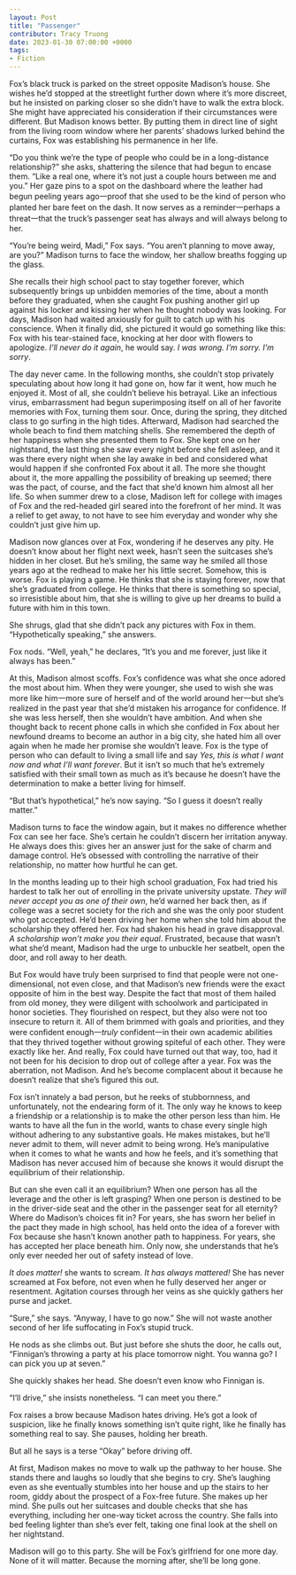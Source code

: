 ```yaml
---
layout: Post
title: "Passenger"
contributor: Tracy Truong
date: 2023-01-30 07:00:00 +0000
tags: 
- Fiction
---
```

Fox’s black truck is parked on the street opposite Madison’s house. She wishes he’d stopped at the streetlight further down where it’s more discreet, but he insisted on parking closer so she didn’t have to walk the extra block. She might have appreciated his consideration if their circumstances were different. But Madison knows better. By putting them in direct line of sight from the living room window where her parents’ shadows lurked behind the curtains, Fox was establishing his permanence in her life.

“Do you think we’re the type of people who could be in a long-distance relationship?” she asks, shattering the silence that had begun to encase them. “Like a real one, where it’s not just a couple hours between me and you.” Her gaze pins to a spot on the dashboard where the leather had begun peeling years ago一proof that she used to be the kind of person who planted her bare feet on the dash. It now serves as a reminder一perhaps a threat一that the truck’s passenger seat has always and will always belong to her.

“You’re being weird, Madi,” Fox says. “You aren’t planning to move away, are you?” Madison turns to face the window, her shallow breaths fogging up the glass.

She recalls their high school pact to stay together forever, which subsequently brings up unbidden memories of the time, about a month before they graduated, when she caught Fox pushing another girl up against his locker and kissing her when he thought nobody was looking. For days, Madison had waited anxiously for guilt to catch up with his conscience. When it finally did, she pictured it would go something like this: Fox with his tear-stained face, knocking at her door with flowers to apologize. <em>I’ll never do it again</em>, he would say. <em>I was wrong. I’m sorry. I’m sorry</em>.

The day never came. In the following months, she couldn’t stop privately speculating about how long it had gone on, how far it went, how much he enjoyed it. Most of all, she couldn’t believe his betrayal. Like an infectious virus, embarrassment had begun superimposing itself on all of her favorite memories with Fox, turning them sour. Once, during the spring, they ditched class to go surfing in the high tides. Afterward, Madison had searched the whole beach to find them matching shells. She remembered the depth of her happiness when she presented them to Fox. She kept one on her nightstand, the last thing she saw every night before she fell asleep, and it was there every night when she lay awake in bed and considered what would happen if she confronted Fox about it all. The more she thought about it, the more appalling the possibility of breaking up seemed; there was the pact, of course, and the fact that she’d known him almost all her life. So when summer drew to a close, Madison left for college with images of Fox and the red-headed girl seared into the forefront of her mind. It was a relief to get away, to not have to see him everyday and wonder why she couldn’t just give him up.

Madison now glances over at Fox, wondering if he deserves any pity. He doesn’t know about her flight next week, hasn’t seen the suitcases she’s hidden in her closet. But he’s smiling, the same way he smiled all those years ago at the redhead to make her his little secret. Somehow, this is worse. Fox is playing a game. He thinks that she is staying forever, now that she’s graduated from college. He thinks that there is something so special, so irresistible about him, that she is willing to give up her dreams to build a future with him in this town.

She shrugs, glad that she didn’t pack any pictures with Fox in them. “Hypothetically speaking,” she answers.

Fox nods. “Well, yeah,” he declares, “It’s you and me forever, just like it always has been.”

At this, Madison almost scoffs. Fox’s confidence was what she once adored the most about him. When they were younger, she used to wish she was more like him一more sure of herself and of the world around her一but she’s realized in the past year that she’d mistaken his arrogance for confidence. If she was less herself, then she wouldn’t have ambition. And when she thought back to recent phone calls in which she confided in Fox about her newfound dreams to become an author in a big city, she hated him all over again when he made her promise she wouldn’t leave. Fox is the type of person who can default to living a small life and say <em>Yes, this is what I want now and what I’ll want forever</em>. But it isn’t so much that he’s extremely satisfied with their small town as much as it’s because he doesn’t have the determination to make a better living for himself.

“But that’s hypothetical,” he’s now saying. “So I guess it doesn’t really matter.”

Madison turns to face the window again, but it makes no difference whether Fox can see her face. She’s certain he couldn’t discern her irritation anyway. He always does this: gives her an answer just for the sake of charm and damage control. He’s obsessed with controlling the narrative of their relationship, no matter how hurtful he can get.

In the months leading up to their high school graduation, Fox had tried his hardest to talk her out of enrolling in the private university upstate. <em>They will never accept you as one of their own</em>, he’d warned her back then, as if college was a secret society for the rich and she was the only poor student who got accepted. He’d been driving her home when she told him about the scholarship they offered her. Fox had shaken his head in grave disapproval. <em>A scholarship won’t make you their equal</em>. Frustrated, because that wasn’t what she’d meant, Madison had the urge to unbuckle her seatbelt, open the door, and roll away to her death.

But Fox would have truly been surprised to find that people were not one-dimensional, not even close, and that Madison’s new friends were the exact opposite of him in the best way. Despite the fact that most of them hailed from old money, they were diligent with schoolwork and participated in honor societies. They flourished on respect, but they also were not too insecure to return it. All of them brimmed with goals and priorities, and they were confident enough一<em>truly</em> confident一in their own academic abilities that they thrived together without growing spiteful of each other. They were exactly like her. And really, Fox could have turned out that way, too, had it not been for his decision to drop out of college after a year. Fox was the aberration, not Madison. And he’s become complacent about it because he doesn’t realize that she’s figured this out.

Fox isn’t innately a bad person, but he reeks of stubbornness, and unfortunately, not the endearing form of it. The only way he knows to keep a friendship or a relationship is to make the other person less than him. He wants to have all the fun in the world, wants to chase every single high without adhering to any substantive goals. He makes mistakes, but he’ll never admit to them, will never admit to being wrong. He’s manipulative when it comes to what he wants and how he feels, and it’s something that Madison has never accused him of because she knows it would disrupt the equilibrium of their relationship.

But can she even call it an equilibrium? When one person has all the leverage and the other is left grasping? When one person is destined to be in the driver-side seat and the other in the passenger seat for all eternity? Where do Madison’s choices fit in? For years, she has sworn her belief in the pact they made in high school, has held onto the idea of a forever with Fox because she hasn’t known another path to happiness. For years, she has accepted her place beneath him. Only now, she understands that he’s only ever needed her out of safety instead of love.

<em>It does matter!</em> she wants to scream. <em>It has always mattered!</em> She has never screamed at Fox before, not even when he fully deserved her anger or resentment. Agitation courses through her veins as she quickly gathers her purse and jacket.

“Sure,” she says. “Anyway, I have to go now.” She will not waste another second of her life suffocating in Fox’s stupid truck.

He nods as she climbs out. But just before she shuts the door, he calls out, “Finnigan’s throwing a party at his place tomorrow night. You wanna go? I can pick you up at seven.”

She quickly shakes her head. She doesn’t even know who Finnigan is. 

“I’ll drive,” she insists nonetheless. “I can meet you there.”

Fox raises a brow because Madison hates driving. He’s got a look of suspicion, like he finally knows something isn’t quite right, like he finally has something real to say. She pauses, holding her breath.

But all he says is a terse “Okay” before driving off.

At first, Madison makes no move to walk up the pathway to her house. She stands there and laughs so loudly that she begins to cry. She’s laughing even as she eventually stumbles into her house and up the stairs to her room, giddy about the prospect of a Fox-free future. She makes up her mind. She pulls out her suitcases and double checks that she has everything, including her one-way ticket across the country. She falls into bed feeling lighter than she’s ever felt, taking one final look at the shell on her nightstand.

Madison will go to this party. She will be Fox’s girlfriend for one more day. None of it will matter. Because the morning after, she’ll be long gone.
